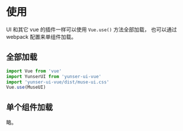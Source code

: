 # 使用

UI 和其它 vue 的插件一样可以使用 `Vue.use()` 方法全部加载， 也可以通过 webpack 配置来单组件加载。

## 全部加载

```javascript
import Vue from 'vue'
import YunserUI from 'yunser-ui-vue'
import 'yunser-ui-vue/dist/muse-ui.css'
Vue.use(MuseUI)
```

## 单个组件加载

略。

